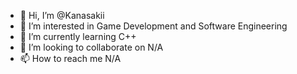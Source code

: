 - 👋 Hi, I’m @Kanasakii
- 👀 I’m interested in Game Development and Software Engineering
- 🌱 I’m currently learning C++
- 💞️ I’m looking to collaborate on N/A
- 📫 How to reach me N/A

<!---
Kanasakii/Kanasakii is a ✨ special ✨ repository because its `README.md` (this file) appears on your GitHub profile.
You can click the Preview link to take a look at your changes.
--->
